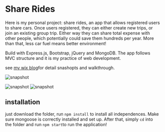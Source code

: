 # Share Rides

Here is my personal project: share rides, an app that allows registered users to share cars. Once users registered, they can either create new trips, or join an existing group trip. Either way they can share total expense with other people, which potentially could save them hundreds per year. More than that, less car fuel means better environment!

Build with Express.js, Bootstrap, jQuery and MongoDB. The app follows MVC structure and it is my practice of web development.

see [my wix blog](https://chenyphg.wixsite.com/website/single-post/2016/08/22/Shake-up-your-life-how-to-change-your-own-perspective)for detail snashopts and walkthrough.

![snapshot](https://static.wixstatic.com/media/754948_ed9be2587c374ebfa54f1cc5c9006140~mv2.jpg/v1/fill/w_930,h_479,al_c,q_85,usm_0.66_1.00_0.01/754948_ed9be2587c374ebfa54f1cc5c9006140~mv2.webp)

![snapshot](https://static.wixstatic.com/media/754948_52c16673b1774619aec7736d1a26ac3f~mv2.jpg/v1/fill/w_930,h_455,al_c,q_85,usm_0.66_1.00_0.01/754948_52c16673b1774619aec7736d1a26ac3f~mv2.webp)
![snapshot](https://static.wixstatic.com/media/754948_0e8becc0420a48aca22d44ec14bb2feb~mv2.jpg/v1/fill/w_930,h_449,al_c,q_85,usm_0.66_1.00_0.01/754948_0e8becc0420a48aca22d44ec14bb2feb~mv2.webp)

## installation
just download the folder, run `npm install` to install all independences. Make sure mongoose is correctly installed and set up. After that, simply `cd` into the folder and run `npm start`to run the application!
